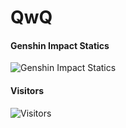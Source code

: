 # QwQ
<!--![Top Languages Card (Compact layout)](https://github-readme-stats.vercel.app/api/top-langs/?username=Slinet6056&layout=compact)  -->
<!--![GitHub Stats](https://github-readme-stats.vercel.app/api?username=Slinet6056&show_icons=true)  -->
#### Genshin Impact Statics
![Genshin Impact Statics](https://genshin-card.getloli.com/rand/5460718.png)
#### Visitors
![Visitors](https://count.getloli.com/get/@Slinet6056?theme=gelbooru)
